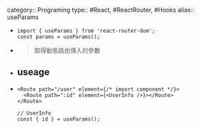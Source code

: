 category:: Programing
type:: #React, #ReactRouter, #Hooks
alias:: useParams

- ```tsx
  import { useParams } from 'react-router-dom';
  const params = useParams();
  ```
- > 取得動態路由傳入的參數
- ## useage
- ```tsx
  <Route path="/user" element={/* import component */}>
  	<Route path=":id" element={<UserInfo />}></Route>
  </Route>
  
  // UserInfo
  const { id } = useParams();
  ```
